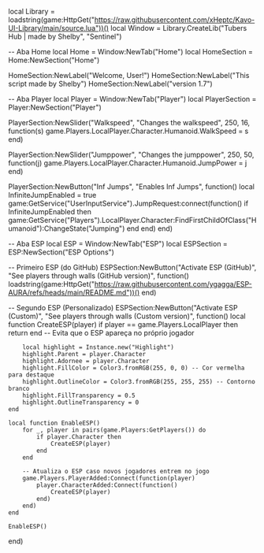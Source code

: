 local Library = loadstring(game:HttpGet("https://raw.githubusercontent.com/xHeptc/Kavo-UI-Library/main/source.lua"))()
local Window = Library.CreateLib("Tubers Hub | made by Shelby", "Sentinel")

-- Aba Home
local Home = Window:NewTab("Home")
local HomeSection = Home:NewSection("Home")

HomeSection:NewLabel("Welcome, User!")
HomeSection:NewLabel("This script made by Shelby")
HomeSection:NewLabel("version 1.7")

-- Aba Player
local Player = Window:NewTab("Player")
local PlayerSection = Player:NewSection("Player")

PlayerSection:NewSlider("Walkspeed", "Changes the walkspeed", 250, 16, function(s)
    game.Players.LocalPlayer.Character.Humanoid.WalkSpeed = s
end)

PlayerSection:NewSlider("Jumppower", "Changes the jumppower", 250, 50, function(j)
    game.Players.LocalPlayer.Character.Humanoid.JumpPower = j
end)

PlayerSection:NewButton("Inf Jumps", "Enables Inf Jumps", function()
    local InfiniteJumpEnabled = true
    game:GetService("UserInputService").JumpRequest:connect(function()
        if InfiniteJumpEnabled then
            game:GetService("Players").LocalPlayer.Character:FindFirstChildOfClass("Humanoid"):ChangeState("Jumping")
        end
    end)
end)

-- Aba ESP
local ESP = Window:NewTab("ESP")
local ESPSection = ESP:NewSection("ESP Options")

-- Primeiro ESP (do GitHub)
ESPSection:NewButton("Activate ESP (GitHub)", "See players through walls (GitHub version)", function()
    loadstring(game:HttpGet("https://raw.githubusercontent.com/ygagga/ESP-AURA/refs/heads/main/README.md"))()
end)

-- Segundo ESP (Personalizado)
ESPSection:NewButton("Activate ESP (Custom)", "See players through walls (Custom version)", function()
    local function CreateESP(player)
        if player == game.Players.LocalPlayer then return end -- Evita que o ESP apareça no próprio jogador

        local highlight = Instance.new("Highlight")
        highlight.Parent = player.Character
        highlight.Adornee = player.Character
        highlight.FillColor = Color3.fromRGB(255, 0, 0) -- Cor vermelha para destaque
        highlight.OutlineColor = Color3.fromRGB(255, 255, 255) -- Contorno branco
        highlight.FillTransparency = 0.5
        highlight.OutlineTransparency = 0
    end

    local function EnableESP()
        for _, player in pairs(game.Players:GetPlayers()) do
            if player.Character then
                CreateESP(player)
            end
        end

        -- Atualiza o ESP caso novos jogadores entrem no jogo
        game.Players.PlayerAdded:Connect(function(player)
            player.CharacterAdded:Connect(function()
                CreateESP(player)
            end)
        end)
    end

    EnableESP()
end)
